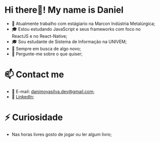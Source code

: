 # Hi there👋! My name is Daniel

- 🔭 Atualmente trabalho com estágiario na Marcon Indústria Metalúrgica;
- 🎓 Estou estudando JavaScript e seus frameworks com foco no ReactJS e no React-Native;
- 🎓 Sou estudante de Sistema de Informação na UNIVEM;
- 👯 Sempre em busca de algo novo; 
- 💬 Pergunte-me sobre o que quiser;

# 📫 Contact me
- 📨 E-mail: danimoyasilva.dev@gmail.com;
- 💼 [LinkedIn](https://www.linkedin.com/in/daniel-moya-da-silva-dev/);

# ⚡ Curiosidade
- Nas horas livres gosto de jogar ou ler algum livro;

